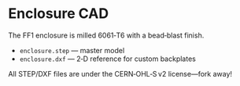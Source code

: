 # Enclosure CAD

The FF1 enclosure is milled 6061‑T6 with a bead‑blast finish.

* `enclosure.step` — master model  
* `enclosure.dxf`  — 2‑D reference for custom backplates  

All STEP/DXF files are under the CERN‑OHL‑S v2 license—fork away!
